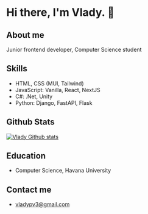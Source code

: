 # Hi there, I'm Vlady. 👋

## About me  
Junior frontend developer, Computer Science student

## Skills
- HTML, CSS (MUI, Tailwind)
- JavaScript: Vanilla, React, NextJS
- C#: .Net, Unity
- Python: Django, FastAPI, Flask

## Github Stats
[![Vlady Github stats](https://github-readme-stats.vercel.app/api?username=vladydev3&show_icons=true&theme=dark)](https://github.com/vladydev3/github-readme-stats)

## Education
- Computer Science, Havana University

## Contact me
- vladypv3@gmail.com
